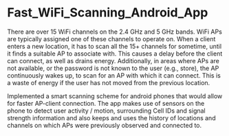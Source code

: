 Fast_WiFi_Scanning_Android_App
==============================

There are over 15 WiFi channels on the 2.4 GHz and 5 GHz bands. WiFi APs are typically assigned one of these channels to operate on. 
When a client enters a new location, it has to scan all the 15+ channels for sometime, until it finds a suitable AP to associate with. 
This causes a delay before the client can connect, as well as drains energy. Additionally, in areas where APs are not available, 
or the password is not known to the user (e.g., store), the AP continuously wakes up, to scan for an AP with which it can connect. 
This is a waste of energy if the user has not moved from the previous location. 

Implemented a smart scanning scheme for android phones that would allow for faster AP-client connection. 
The app makes use of sensors on the phone to detect user activity / motion, surrounding Cell IDs 
and signal strength information and also keeps and uses the history of locations and channels on 
which APs were previously observed and connected to. 
